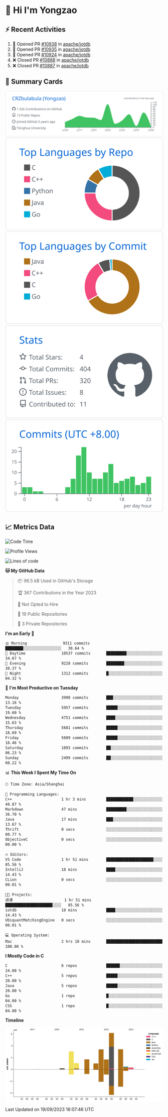 # 👋 Hi I'm Yongzao

## ⚡ Recent Activities
<!--START_SECTION:activity-->
1. 💪 Opened PR [#10938](https://github.com/apache/iotdb/pull/10938) in [apache/iotdb](https://github.com/apache/iotdb)
2. 💪 Opened PR [#10935](https://github.com/apache/iotdb/pull/10935) in [apache/iotdb](https://github.com/apache/iotdb)
3. 💪 Opened PR [#10924](https://github.com/apache/iotdb/pull/10924) in [apache/iotdb](https://github.com/apache/iotdb)
4. ❌ Closed PR [#10888](https://github.com/apache/iotdb/pull/10888) in [apache/iotdb](https://github.com/apache/iotdb)
5. ❌ Closed PR [#10887](https://github.com/apache/iotdb/pull/10887) in [apache/iotdb](https://github.com/apache/iotdb)
<!--END_SECTION:activity-->

## 🎑 Summary Cards

[![](https://raw.githubusercontent.com/CRZbulabula/CRZbulabula/main/profile-summary-card-output/github/0-profile-details.svg)](https://github.com/vn7n24fzkq/github-profile-summary-cards)
[![](https://raw.githubusercontent.com/CRZbulabula/CRZbulabula/main/profile-summary-card-output/github/1-repos-per-language.svg)](https://github.com/vn7n24fzkq/github-profile-summary-cards) [![](https://raw.githubusercontent.com/CRZbulabula/CRZbulabula/main/profile-summary-card-output/github/2-most-commit-language.svg)](https://github.com/vn7n24fzkq/github-profile-summary-cards)
[![](https://raw.githubusercontent.com/CRZbulabula/CRZbulabula/main/profile-summary-card-output/github/3-stats.svg)](https://github.com/vn7n24fzkq/github-profile-summary-cards) [![](https://raw.githubusercontent.com/CRZbulabula/CRZbulabula/main/profile-summary-card-output/github/4-productive-time.svg)](https://github.com/vn7n24fzkq/github-profile-summary-cards)

## 📈 Metrics Data

<!--START_SECTION:waka-->
![Code Time](http://img.shields.io/badge/Code%20Time-306%20hrs%2023%20mins-blue)

![Profile Views](http://img.shields.io/badge/Profile%20Views-6-blue)

![Lines of code](https://img.shields.io/badge/From%20Hello%20World%20I%27ve%20Written-22.2%20million%20lines%20of%20code-blue)

**🐱 My GitHub Data** 

> 📦 96.5 kB Used in GitHub's Storage 
 > 
> 🏆 367 Contributions in the Year 2023
 > 
> 🚫 Not Opted to Hire
 > 
> 📜 19 Public Repositories 
 > 
> 🔑 3 Private Repositories 
 > 
**I'm an Early 🐤** 

```text
🌞 Morning                9311 commits        ████████░░░░░░░░░░░░░░░░░   30.64 % 
🌆 Daytime                10537 commits       █████████░░░░░░░░░░░░░░░░   34.67 % 
🌃 Evening                9228 commits        ████████░░░░░░░░░░░░░░░░░   30.37 % 
🌙 Night                  1312 commits        █░░░░░░░░░░░░░░░░░░░░░░░░   04.32 % 
```
📅 **I'm Most Productive on Tuesday** 

```text
Monday                   3998 commits        ███░░░░░░░░░░░░░░░░░░░░░░   13.16 % 
Tuesday                  5957 commits        █████░░░░░░░░░░░░░░░░░░░░   19.60 % 
Wednesday                4751 commits        ████░░░░░░░░░░░░░░░░░░░░░   15.63 % 
Thursday                 5681 commits        █████░░░░░░░░░░░░░░░░░░░░   18.69 % 
Friday                   5609 commits        █████░░░░░░░░░░░░░░░░░░░░   18.46 % 
Saturday                 1893 commits        ██░░░░░░░░░░░░░░░░░░░░░░░   06.23 % 
Sunday                   2499 commits        ██░░░░░░░░░░░░░░░░░░░░░░░   08.22 % 
```


📊 **This Week I Spent My Time On** 

```text
🕑︎ Time Zone: Asia/Shanghai

💬 Programming Languages: 
C++                      1 hr 3 mins         ████████████░░░░░░░░░░░░░   48.87 % 
Markdown                 47 mins             █████████░░░░░░░░░░░░░░░░   36.70 % 
Java                     17 mins             ███░░░░░░░░░░░░░░░░░░░░░░   13.67 % 
Thrift                   0 secs              ░░░░░░░░░░░░░░░░░░░░░░░░░   00.77 % 
ObjectiveC               0 secs              ░░░░░░░░░░░░░░░░░░░░░░░░░   00.00 % 

🔥 Editors: 
VS Code                  1 hr 51 mins        █████████████████████░░░░   85.56 % 
IntelliJ                 18 mins             ████░░░░░░░░░░░░░░░░░░░░░   14.43 % 
CLion                    0 secs              ░░░░░░░░░░░░░░░░░░░░░░░░░   00.01 % 

🐱‍💻 Projects: 
讲课                       1 hr 51 mins        █████████████████████░░░░   85.56 % 
iotdb                    18 mins             ████░░░░░░░░░░░░░░░░░░░░░   14.43 % 
UbiquantMatchingEngine   0 secs              ░░░░░░░░░░░░░░░░░░░░░░░░░   00.01 % 

💻 Operating System: 
Mac                      2 hrs 10 mins       █████████████████████████   100.00 % 
```

**I Mostly Code in C** 

```text
C                        6 repos             ██████░░░░░░░░░░░░░░░░░░░   24.00 % 
C++                      5 repos             █████░░░░░░░░░░░░░░░░░░░░   20.00 % 
Java                     5 repos             █████░░░░░░░░░░░░░░░░░░░░   20.00 % 
Go                       1 repo              █░░░░░░░░░░░░░░░░░░░░░░░░   04.00 % 
CSS                      1 repo              █░░░░░░░░░░░░░░░░░░░░░░░░   04.00 % 
```



**Timeline**

![Lines of Code chart](https://raw.githubusercontent.com/CRZbulabula/CRZbulabula/main/assets/bar_graph.png)


 Last Updated on 19/09/2023 16:07:46 UTC
<!--END_SECTION:waka-->

